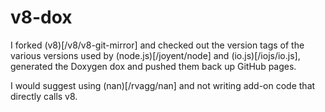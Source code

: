 v8-dox
======

I forked (v8)[/v8/v8-git-mirror] and checked out the version tags of the various versions
used by (node.js)[/joyent/node] and (io.js)[/iojs/io.js], generated the Doxygen dox and
pushed them back up GitHub pages.

I would suggest using (nan)[/rvagg/nan] and not writing add-on code that directly calls v8.
